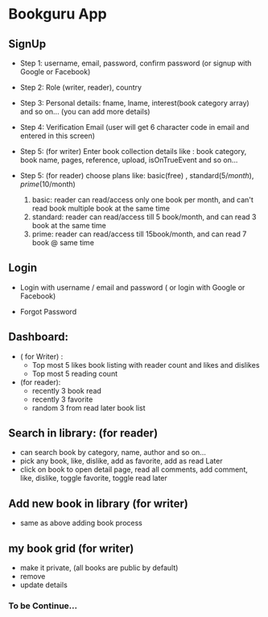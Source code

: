 # Bookguru App

## SignUp
- Step 1: username, email, password, confirm password (or signup with Google or Facebook)
- Step 2: Role (writer, reader), country
- Step 3: Personal details: fname, lname, interest(book category array) and so on... (you can add more details)
- Step 4: Verification Email (user will get 6 character code in email and entered in this screen)

- Step 5: (for writer) Enter book collection details
	like : book category, book name, pages, reference, upload, isOnTrueEvent and so on...
- Step 5: (for reader) choose plans
	like: basic(free) , standard($5/month), prime($10/month)
	1. basic: reader can read/access only one book per month, and can't read book multiple book at the same time
	2. standard: reader can read/access till 5 book/month, and can read 3 book at the same time
	3. prime: reader can read/access till 15book/month, and can read 7 book @ same time

## Login
- Login with username / email and password ( or login with Google or Facebook)

- Forgot Password

## Dashboard: 
- ( for Writer) :
	- Top most 5 likes book listing with reader count and likes and dislikes
	- Top most 5 reading count 
- (for reader):
	- recently 3 book read
	- recently 3 favorite
	- random 3 from read later book list

## Search in library: (for reader)
- can search book by category, name, author and so on...
- pick any book, like, dislike, add as favorite, add as read Later
- click on book to open detail page, read all comments, add comment, like, dislike, toggle favorite, toggle read later

## Add new book in library (for writer)
- same as above adding book process

## my book grid (for writer)
- make it private, (all books are public by default)
- remove
- update details


### To be Continue...
